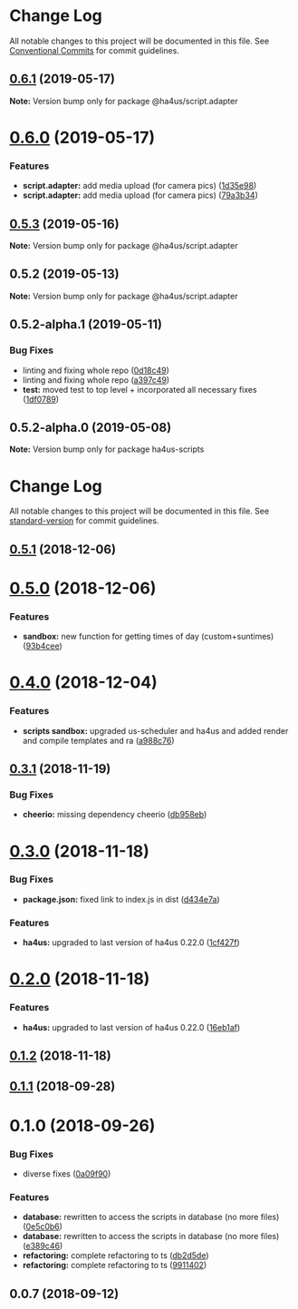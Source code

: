 # Change Log

All notable changes to this project will be documented in this file.
See [Conventional Commits](https://conventionalcommits.org) for commit guidelines.

## [0.6.1](https://github.com/ha4us/ha4us/compare/@ha4us/script.adapter@0.6.0...@ha4us/script.adapter@0.6.1) (2019-05-17)

**Note:** Version bump only for package @ha4us/script.adapter





# [0.6.0](https://github.com/ha4us/ha4us/compare/@ha4us/script.adapter@0.5.3...@ha4us/script.adapter@0.6.0) (2019-05-17)


### Features

* **script.adapter:** add media upload (for camera pics) ([1d35e98](https://github.com/ha4us/ha4us/commit/1d35e98))
* **script.adapter:** add media upload (for camera pics) ([79a3b34](https://github.com/ha4us/ha4us/commit/79a3b34))





## [0.5.3](https://github.com/ha4us/ha4us/compare/@ha4us/script.adapter@0.5.2...@ha4us/script.adapter@0.5.3) (2019-05-16)

**Note:** Version bump only for package @ha4us/script.adapter





## 0.5.2 (2019-05-13)

**Note:** Version bump only for package @ha4us/script.adapter





## 0.5.2-alpha.1 (2019-05-11)


### Bug Fixes

* linting and fixing whole repo ([0d18c49](https://github.com/ha4us/ha4us/commit/0d18c49))
* linting and fixing whole repo ([a397c49](https://github.com/ha4us/ha4us/commit/a397c49))
* **test:** moved test to top level + incorporated all necessary fixes ([1df0789](https://github.com/ha4us/ha4us/commit/1df0789))





## 0.5.2-alpha.0 (2019-05-08)

**Note:** Version bump only for package ha4us-scripts





# Change Log

All notable changes to this project will be documented in this file. See [standard-version](https://github.com/conventional-changelog/standard-version) for commit guidelines.

<a name="0.5.1"></a>
## [0.5.1](https://github.com/ha4us/ha4us-scripts/compare/v0.5.0...v0.5.1) (2018-12-06)



<a name="0.5.0"></a>
# [0.5.0](https://github.com/ha4us/ha4us-scripts/compare/v0.4.0...v0.5.0) (2018-12-06)


### Features

* **sandbox:** new function for getting times of day (custom+suntimes) ([93b4cee](https://github.com/ha4us/ha4us-scripts/commit/93b4cee))



<a name="0.4.0"></a>
# [0.4.0](https://github.com/ha4us/ha4us-scripts/compare/v0.3.1...v0.4.0) (2018-12-04)


### Features

* **scripts sandbox:** upgraded us-scheduler and ha4us and added render and compile templates and ra ([a988c76](https://github.com/ha4us/ha4us-scripts/commit/a988c76))



<a name="0.3.1"></a>
## [0.3.1](https://github.com/ha4us/ha4us-scripts/compare/v0.3.0...v0.3.1) (2018-11-19)


### Bug Fixes

* **cheerio:** missing dependency cheerio ([db958eb](https://github.com/ha4us/ha4us-scripts/commit/db958eb))



<a name="0.3.0"></a>
# [0.3.0](https://github.com/ha4us/ha4us-scripts/compare/v0.2.0...v0.3.0) (2018-11-18)


### Bug Fixes

* **package.json:** fixed link to index.js in dist ([d434e7a](https://github.com/ha4us/ha4us-scripts/commit/d434e7a))


### Features

* **ha4us:** upgraded to last version of ha4us 0.22.0 ([1cf427f](https://github.com/ha4us/ha4us-scripts/commit/1cf427f))



<a name="0.2.0"></a>
# [0.2.0](https://github.com/ha4us/ha4us-scripts/compare/v0.1.2...v0.2.0) (2018-11-18)


### Features

* **ha4us:** upgraded to last version of ha4us 0.22.0 ([16eb1af](https://github.com/ha4us/ha4us-scripts/commit/16eb1af))



<a name="0.1.2"></a>
## [0.1.2](https://github.com/ha4us/ha4us-scripts/compare/v0.1.1...v0.1.2) (2018-11-18)



<a name="0.1.1"></a>
## [0.1.1](https://github.com/ha4us/ha4us-scripts/compare/v0.1.0...v0.1.1) (2018-09-28)



<a name="0.1.0"></a>
# 0.1.0 (2018-09-26)


### Bug Fixes

* diverse fixes ([0a09f90](https://github.com/ha4us/ha4us-scripts/commit/0a09f90))


### Features

* **database:** rewritten to access the scripts in database (no more files) ([0e5c0b6](https://github.com/ha4us/ha4us-scripts/commit/0e5c0b6))
* **database:** rewritten to access the scripts in database (no more files) ([e389c46](https://github.com/ha4us/ha4us-scripts/commit/e389c46))
* **refactoring:** complete refactoring to ts ([db2d5de](https://github.com/ha4us/ha4us-scripts/commit/db2d5de))
* **refactoring:** complete refactoring to ts ([9911402](https://github.com/ha4us/ha4us-scripts/commit/9911402))



<a name="0.0.7"></a>
## 0.0.7 (2018-09-12)
